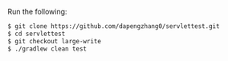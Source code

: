 Run the following:
```bash
$ git clone https://github.com/dapengzhang0/servlettest.git
$ cd servlettest
$ git checkout large-write
$ ./gradlew clean test
```
